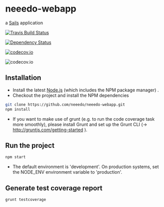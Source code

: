 # neeedo-webapp 

a [Sails](http://sailsjs.org) application

[![Travis Build Status][travis-image]][travis-url]

[![Dependency Status][dependencies-image]][dependencies-url]

[![codecov.io][codecov-image]][codecov-url]

![codecov.io][codecov-report]


Installation
----------

- Install the latest [Node.js](https://nodejs.org/download/) (which includes the NPM package manager) .
- Checkout the project and install the NPM dependencies

```bash
git clone https://github.com/neeedo/neeedo-webapp.git
npm install
```

- If you want to make use of grunt (e.g. to run the code coverage task more smoothly), please install Grunt and set up the Grunt CLI (-> http://gruntjs.com/getting-started ).

Run the project
----------

```bash
npm start
```

- The default environment is 'development'. On production systems, set the NODE_ENV environment variable to 'production'.

Generate test coverage report
----------

```bash
grunt testcoverage
```
[travis-image]: https://travis-ci.org/neeedo/neeedo-webapp.svg?branch=master
[travis-url]: https://travis-ci.org/neeedo/neeedo-webapp
[dependencies-image]: https://www.versioneye.com/user/projects/552e45184379b22cee000004/badge.svg?style=flat
[dependencies-url]: https://www.versioneye.com/user/projects/552e45184379b22cee000004
[codecov-image]: https://codecov.io/github/neeedo/neeedo-webapp/coverage.svg?branch=master
[codecov-url]: https://codecov.io/github/neeedo/neeedo-webapp?branch=master
[codecov-report]: https://codecov.io/github/neeedo/neeedo-webapp/branch.svg?branch=master
